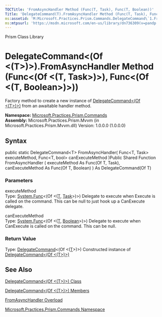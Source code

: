 ```yaml
---
TOCTitle: 'FromAsyncHandler Method (Func(T, Task), Func(T, Boolean))'
Title: 'DelegateCommand(T).FromAsyncHandler Method (Func(T, Task), Func(T, Boolean)) (Microsoft.Practices.Prism.Commands)'
ms:assetid: 'M:Microsoft.Practices.Prism.Commands.DelegateCommand\`1.FromAsyncHandler(System.Func{\`0,System.Threading.Tasks.Task},System.Func{\`0,System.Boolean})'
ms:mtpsurl: 'https://msdn.microsoft.com/en-us/library/dn736309(v=pandp.50)'
---
```


Prism Class Library

DelegateCommand&lt;(Of &lt;(T&gt;)&gt;).FromAsyncHandler Method (Func&lt;(Of &lt;(T, Task&gt;)&gt;), Func&lt;(Of &lt;(T, Boolean&gt;)&gt;))
===============================================================================================================================================

Factory method to create a new instance of [DelegateCommand&lt;(Of &lt;(T&gt;)&gt;)](https://msdn.microsoft.com/library/microsoft.practices.prism.commands.delegatecommand%601) from an awaitable handler method.

**Namespace:** [Microsoft.Practices.Prism.Commands](https://msdn.microsoft.com/library/microsoft.practices.prism.commands)
**Assembly:** Microsoft.Practices.Prism.Mvvm (in Microsoft.Practices.Prism.Mvvm.dll) Version: 1.0.0.0 (1.0.0.0)

## Syntax


public static DelegateCommand&lt;T&gt; FromAsyncHandler( Func&lt;T, Task&gt; executeMethod, Func&lt;T, bool&gt; canExecuteMethod )Public Shared Function FromAsyncHandler ( executeMethod As Func(Of T, Task), canExecuteMethod As Func(Of T, Boolean) ) As DelegateCommand(Of T)

### Parameters

executeMethod  
Type: [System.Func](http://msdn.microsoft.com/en-us/library/bb549151)&lt;(Of &lt;([T](https://msdn.microsoft.com/library/microsoft.practices.prism.commands.delegatecommand%601), [Task](http://msdn.microsoft.com/en-us/library/dd235678)&gt;)&gt;)
Delegate to execute when Execute is called on the command. This can be null to just hook up a CanExecute delegate.

canExecuteMethod  
Type: [System.Func](http://msdn.microsoft.com/en-us/library/bb549151)&lt;(Of &lt;([T](https://msdn.microsoft.com/library/microsoft.practices.prism.commands.delegatecommand%601), [Boolean](http://msdn.microsoft.com/en-us/library/a28wyd50)&gt;)&gt;)
Delegate to execute when CanExecute is called on the command. This can be null.

### Return Value

Type: [DelegateCommand](https://msdn.microsoft.com/library/microsoft.practices.prism.commands.delegatecommand%601)&lt;(Of &lt;([T](https://msdn.microsoft.com/library/microsoft.practices.prism.commands.delegatecommand%601)&gt;)&gt;)
Constructed instance of [DelegateCommand&lt;(Of &lt;(T&gt;)&gt;)](https://msdn.microsoft.com/library/microsoft.practices.prism.commands.delegatecommand%601)

See Also
--------


[DelegateCommand&lt;(Of &lt;(T&gt;)&gt;) Class](https://msdn.microsoft.com/library/microsoft.practices.prism.commands.delegatecommand%601)

[DelegateCommand&lt;(Of &lt;(T&gt;)&gt;) Members](https://msdn.microsoft.com/allmembers.t:microsoft.practices.prism.commands.delegatecommand%601)

[FromAsyncHandler Overload](https://msdn.microsoft.com/overload:microsoft.practices.prism.commands.delegatecommand%601.fromasynchandler)

[Microsoft.Practices.Prism.Commands Namespace](https://msdn.microsoft.com/library/microsoft.practices.prism.commands)
